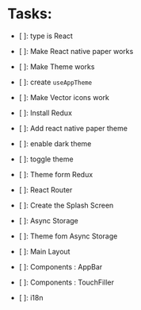 # Tasks:

- [ ]: type is React
- [ ]: Make React native paper works

- [ ]: Make Theme works
- [ ]: create `useAppTheme`
- [ ]: Make Vector icons work
- [ ]: Install Redux
- [ ]: Add react native paper theme
- [ ]: enable dark theme
- [ ]: toggle theme
- [ ]: Theme form Redux
- [ ]: React Router
- [ ]: Create the Splash Screen
- [ ]: Async Storage
- [ ]: Theme fom Async Storage
- [ ]: Main Layout
- [ ]: Components : AppBar
- [ ]: Components : TouchFiller
- [ ]: i18n
